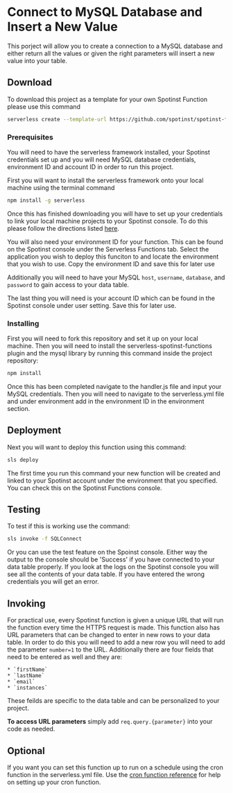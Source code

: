 # Connect to MySQL Database and Insert a New Value

This porject will allow you to create a connection to a MySQL database and either return all the values or given the right parameters will insert a new value into your table.

## Download

To download this project as a template for your own Spotinst Function please use this command

```bash
serverless create --template-url https://github.com/spotinst/spotinst-functions-examples/tree/master/node-mysql-connection
```

### Prerequisites

You will need to have the serverless framework installed, your Spotinst credentials set up and you will need MySQL database credentials, environment ID and account ID in order to run this project. 

First you will want to install the serverless framework onto your local machine using the terminal command

```bash
npm install -g serverless
```

Once this has finished downloading you will have to set up your credentials to link your local machine projects to your Spotinst console. To do this please follow the directions listed [here](https://serverless.com/framework/docs/providers/spotinst/guide/credentials/).

You will also need your environment ID for your function. This can be found on the Spotinst console under the Serverless Functions tab. Select the application you wish to deploy this funciton to and locate the environment that you wish to use. Copy the environment ID and save this for later use

Additionally you will need to have your MySQL `host`, `username`, `database`, and `password` to gain access to your data table.

The last thing you will need is your account ID which can be found in the Spotinst console under user setting. Save this for later use. 

### Installing

First you will need to fork this repository and set it up on your local machine. Then you will need to install the serverless-spotinst-functions plugin and the mysql library by running this command inside the project repository:

```bash
npm install
```

Once this has been completed navigate to the handler.js file and input your MySQL credentials. Then you will need to navigate to the serverless.yml file and under environment add in the environment ID in the environment section.

## Deployment

Next you will want to deploy this function using this command:

```bash
sls deploy
```

The first time you run this command your new function will be created and linked to your Spotinst account under the environment that you specified. You can check this on the Spotinst Functions console. 

## Testing

To test if this is working use the command:

```bash
sls invoke -f SQLConnect
```

Or you can use the test feature on the Spoinst console. Either way the output to the console should be 'Success' if you have connected to your data table properly. If you look at the logs on the Spotinst console you will see all the contents of your data table. If you have entered the wrong credentials you will get an error.

## Invoking 

For practical use, every Spotinst function is given a unique URL that will run the function every time the HTTPS request is made. This function also has URL parameters that can be changed to enter in new rows to your data table. In order to do this you will need to add a new row you will need to add the parameter `number=1` to the URL. Additionally there are four fields that need to be entered as well and they are:

	* `firstName`
	* `lastName`
	* `email`
	* `instances`

These feilds are specific to the data table and can be personalized to your project. 

**To access URL parameters** simply add `req.query.{parameter}` into your code as needed.

## Optional

If you want you can set this function up to run on a schedule using the cron function in the serverless.yml file. Use the [cron function reference](https://crontab.guru/) for help on setting up your cron function. 


